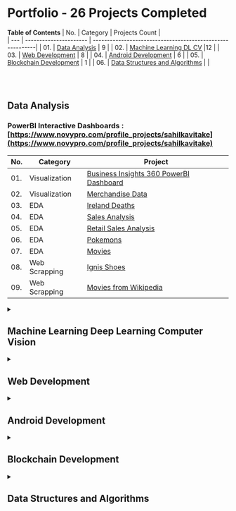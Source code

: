 # Portfolio - 26 Projects Completed

**Table of Contents**
| No. | Category | Projects Count |   
| --- | ---------------------- | ----------------------------------------------------------|
| 01. | [Data Analysis](#data-analysis) | 9 |
| 02. | [Machine Learning DL CV](#machine-learning-deep-learning-computer-vision) |12 |
| 03. | [Web Development](#web-development) | 8  |
| 04. | [Android Development](#android-development) | 6  |
| 05. | [Blockchain Development](#blockchain-development) | 1  |
| 06. | [Data Structures and Algorithms](#data-structures-and-algorithms) | |

<br>
<br>

<h2>Data Analysis</h2>


### PowerBI Interactive Dashboards : [https://www.novypro.com/profile_projects/sahilkavitake](https://www.novypro.com/profile_projects/sahilkavitake)

| No. | Category | Project |   
| --- | ---------------------- | ----------------------------------------------------------|
| 01. | Visualization | [Business Insights 360 PowerBI Dashboard](https://github.com/SahilSK202/Business-Insights-360)  | 
| 02. | Visualization | [Merchandise Data ](https://github.com/SahilSK202/Merchandise_Data_Visualization) |
| 03. | EDA | [Ireland Deaths](https://github.com/SahilSK202/EDA_Prediction_Forecast_Ireland_Deaths)  | 
| 04. | EDA | [Sales Analysis](https://github.com/SahilSK202/Machine_Learning_Engineer_Assignments/tree/main/01.EDA_Sales_Analysis)  | 
| 05. | EDA | [Retail Sales Analysis](https://github.com/SahilSK202/GRIP_TSF_DS/blob/main/Task2-SalesDataAnalysis.ipynb)  | 
| 06. | EDA | [Pokemons](https://github.com/SahilSK202/EDA-on-Pokemons)  | 
| 07. | EDA | [Movies](https://github.com/SahilSK202/Machine_Learning_Engineer_Assignments/tree/main/03.Data_Merge_and_EDA)  |
| 08. | Web Scrapping | [Ignis Shoes](https://github.com/SahilSK202/Ignis_Shoes_Web_Scrapping_Assignement)  | 
| 09. | Web Scrapping | [Movies from Wikipedia](https://github.com/SahilSK202/Machine_Learning_Engineer_Assignments/tree/main/02.Data_Scraping) | 

<details>
<summary>
<h2>Machine Learning Deep Learning Computer Vision</h2>
</summary>

| No. | Category | Project |   
| --- | ---------------------- | ----------------------------------------------------------|
| 01. | Resource | [ Libraries for Data Science ](https://github.com/SahilSK202/Libraries_for_Data_Science)  | 
| 02. | Resource | [ Image Processing using Pillow & OpenCV ](https://github.com/SahilSK202/Image-Processing)  | 
| 03. | Resource | [ Python With Snowflake](https://github.com/SahilSK202/Python_With_Snowflake)  |
| 04. | Supervised ML + Flask |[ Chess Game Result Prediction - End To End ML Project ](https://github.com/SahilSK202/Chess-Game-Result-Prediction)  |
| 05. | Supervised ML + Flask | [ Crop Recommendation System - End To End ML Project ](https://github.com/SahilSK202/Crop-Recommendation-System)  |
| 06. | Supervised ML + Flask | [ Student Grade Prediction - End To End ML Project ](https://github.com/SahilSK202/Student_Grade_Prediction_Flask_APP) |
| 07. | Supervised ML | [ Weather Prediction Using Alien Fruits ](https://github.com/SahilSK202/Predicting-Weather_Using_Alien_Fruit_Properties) |
| 08. | Supervised ML | [Prediction - Students Hours and Makrs](https://github.com/SahilSK202/GRIP_TSF_DS/blob/main/Task1-StudentStudyHoursMarksModel.ipynb)
| 09. | Clustering | [Customer Segmentation & Clustering](https://github.com/SahilSK202/Customer_Segmentation_Clustering) |
| 10. | PCA + SMOTE | [PCA on Tax Data](https://github.com/SahilSK202/PCA_Smote_Tax_Data) |
| 11. | PCA | [PCA on Fashion MNIST Data](https://github.com/SahilSK202/PCA_On_FashionMNIST) |
| 12. | Time Series + Plotly | [ Nifty50 Index Prediction and Forecast](https://github.com/SahilSK202/Nifty50-Index-Dashboard)  |
| 13. | Time Series + Flask | [ Stock Price Forecast Using Prophet](https://github.com/SahilSK202/Stock_Price_Forecast_Using_Prophet)  |
| 14. | Deep Learning | [ Sonar Signals Classification ](https://github.com/SahilSK202/MNIST_Digit_Classifier_GUI)  |
| 15. | Deep Learning | [ MNIST Digit Classifier TKInter GUI ](https://github.com/SahilSK202/Classification_with_Deep_Learning)  |

</details>

<details>
<summary>
<h2>Web Development</h2>
</summary>

| No. | Category | Project |   
| --- | ---------------------- | ----------------------------------------------------------|
| 01. | MERN | [ Lead Management System]()  | 
| 02. | React| [ Hotel Booking System - UI](https://github.com/SahilSK202/akatsuki-project-UI)  | 
| 03. | Flask + SQL | [ Hotel Booking System - Backend](https://github.com/SahilSK202/akatsuki-backend)  | 
| 04. | HTML JS | [ ConvNet Calculator ](https://github.com/SahilSK202/ConvNet_Shape_And_Parameters_Calculator)  | 
| 05. | HTML CSS JS | [ Action Survival Game ](https://github.com/SahilSK202/Action-Game)  |
| 06. | Flask + SQL | [ Expense Manager ](https://github.com/SahilSK202/Expense-Manager)  | 
| 07. | GraphQL | [ Basic GraphQL](https://github.com/SahilSK202/basic-graphql)  | 
| 08. | Node + GraphQL | [ TODO - An API with GraphQL MongoDB Nodejs ](https://github.com/SahilSK202/TODO)  | 

</details>

<details>
<summary>
<h2>Android Development</h2>
</summary>

| No. | Category | Project |   
| --- | ---------------------- | ----------------------------------------------------------|
| 01. | Firebase + Kore Chatbot  | [ Students Placement Chatbot ](https://github.com/SahilSK202/Flutter_Students_Chatbot)  | 
| 02. | Firebase + Flutter  | [ Vaccination Reminder App ](https://github.com/SahilSK202/Flutter_Students_Chatbot)  |
| 03. | Flutter + Strapi CMS | [ Lead Management System](https://github.com/SahilSK202/Strapi_MyDiary_Backend)  | 
| 04. | Flutter + DL | [ HELLO Mnist  ](https://github.com/SahilSK202/MNIST_Flutter_Application)  | 
| 05. | Flutter | [ BMI Calculator ](https://github.com/SahilSK202/BMI_Calculator_Flutter)  | 
| 06. | Flutter | [ Education Flashcard App ](https://github.com/SahilSK202/FlashCard_Flutter_Application)  | 

</details>

<details>
<summary>
<h2>Blockchain Development</h2>
</summary>

| No. | Category | Project |   
| --- | ---------------------- | ----------------------------------------------------------|
| 01. | Solidity  | [ Solidity Basics For Blockchain ](https://github.com/SahilSK202/Solidity_Basics_For_Blockchain)  | 
| 02. | Truffle Suite  | [ Online Voting System ](https://github.com/SahilSK202/Voting-system-using-Blockchain) |

</details>

<details>
<summary>
<h2>Data Structures and Algorithms</h2>
</summary>

| No. | Category | Project |   
| --- | ---------------------- | ----------------------------------------------------------|
| 01. | C programming  | [ Implementation of all Data Structures in C  ](https://github.com/SahilSK202/Data_Structures_using_C) | 
| 02. | Python Programming |[ Implementation of all Data Structures in Python  ](https://github.com/SahilSK202/Data_Structures_using_Python) |

</details>


